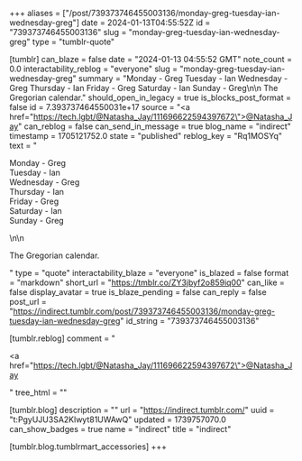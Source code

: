 +++
aliases = ["/post/739373746455003136/monday-greg-tuesday-ian-wednesday-greg"]
date = 2024-01-13T04:55:52Z
id = "739373746455003136"
slug = "monday-greg-tuesday-ian-wednesday-greg"
type = "tumblr-quote"

[tumblr]
can_blaze = false
date = "2024-01-13 04:55:52 GMT"
note_count = 0.0
interactability_reblog = "everyone"
slug = "monday-greg-tuesday-ian-wednesday-greg"
summary = "Monday - Greg Tuesday - Ian Wednesday - Greg Thursday - Ian Friday - Greg Saturday - Ian Sunday - Greg\n\n The Gregorian calendar."
should_open_in_legacy = true
is_blocks_post_format = false
id = 7.393737464550031e+17
source = "<a href=\"https://tech.lgbt/@Natasha_Jay/111696622594397672\">@Natasha_Jay</a>"
can_reblog = false
can_send_in_message = true
blog_name = "indirect"
timestamp = 1705121752.0
state = "published"
reblog_key = "Rq1MOSYq"
text = "<p>Monday - Greg<br/>Tuesday - Ian<br/>Wednesday - Greg<br/>Thursday - Ian<br/>Friday - Greg<br/>Saturday - Ian<br/>Sunday - Greg</p>\n\n<p>The Gregorian calendar.</p>"
type = "quote"
interactability_blaze = "everyone"
is_blazed = false
format = "markdown"
short_url = "https://tmblr.co/ZY3jbyf2o859iq00"
can_like = false
display_avatar = true
is_blaze_pending = false
can_reply = false
post_url = "https://indirect.tumblr.com/post/739373746455003136/monday-greg-tuesday-ian-wednesday-greg"
id_string = "739373746455003136"

[tumblr.reblog]
comment = "<p><a href=\"https://tech.lgbt/@Natasha_Jay/111696622594397672\">@Natasha_Jay</a></p>"
tree_html = ""

[tumblr.blog]
description = ""
url = "https://indirect.tumblr.com/"
uuid = "t:PgyUJU3SA2Klwyt81UWAwQ"
updated = 1739757070.0
can_show_badges = true
name = "indirect"
title = "indirect"

[tumblr.blog.tumblrmart_accessories]
+++
